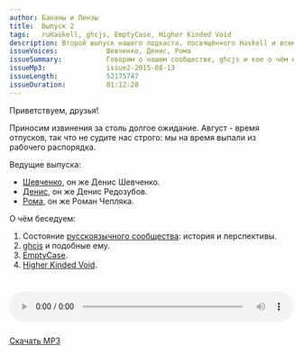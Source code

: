 ```yaml
---
author: Бананы и Линзы
title:  Выпуск 2
tags:   ruHaskell, ghcjs, EmptyCase, Higher Kinded Void
description: Второй выпуск нашего подкаста, посвящённого Haskell и всему вокруг него.
issueVoices:            Шевченко, Денис, Рома
issueSummary:           Говорим о нашем сообществе, ghcjs и кое о чём ещё.
issueMp3:               issue2-2015-08-13
issueLength:            52175747
issueDuration:          01:12:28
---
```


Приветствуем, друзья!

Приносим извинения за столь долгое ожидание. Август - время отпусков, так что не судите нас строго: мы на время выпали из рабочего распорядка.

Ведущие выпуска:

- [Шевченко](http://dshevchenko.biz/), он же Денис Шевченко.
- [Денис](http://twitter.com/rufuse), он же Денис Редозубов.
- [Рома](https://ro-che.info/), он же Роман Чепляка.

О чём беседуем:

1. Состояние [русскоязычного сообщества](http://ruhaskell.org/): история и перспективы.
2. [ghcjs](https://github.com/ghcjs/ghcjs) и подобные ему.
3. [EmptyCase](https://ghc.haskell.org/trac/ghc/ticket/10577).
4. [Higher Kinded Void](https://github.com/ekmett/void/issues/9).

<div style="padding-top: 25px;">
</div>

<audio controls style="width: 100%;">
  <source src="http://dshevchenko.biz/ruhaskell/cast/audio/issue2-2015-08-13.mp3" type="audio/mp3">
Сожалеем, но ваш браузер не умеет работать с HTML5 audio. И это очень плохо. Пожалуйста, обновите ваш браузер.
</audio>

<div style="padding-top: 25px;"><a href="http://dshevchenko.biz/ruhaskell/cast/audio/issue2-2015-08-13.mp3" download><i class="fa fa-cloud-download"></i> Скачать MP3</a></div>

